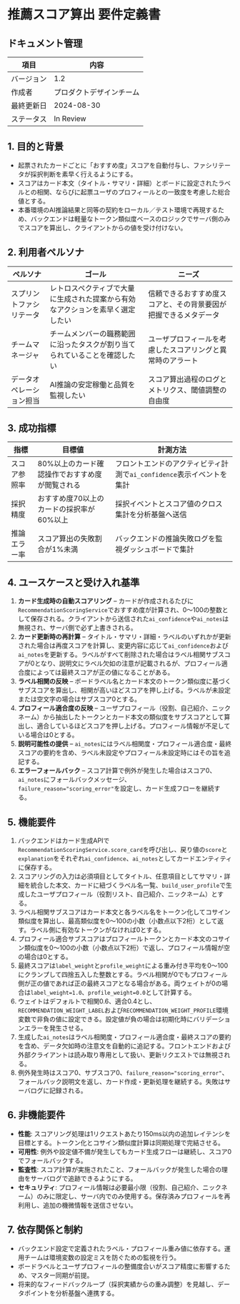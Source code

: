 # 推薦スコア算出 要件定義書

## ドキュメント管理

| 項目 | 内容 |
| --- | --- |
| バージョン | 1.2 |
| 作成者 | プロダクトデザインチーム |
| 最終更新日 | 2024-08-30 |
| ステータス | In Review |

## 1. 目的と背景

- 起票されたカードごとに「おすすめ度」スコアを自動付与し、ファシリテータが採択判断を素早く行えるようにする。
- スコアはカード本文（タイトル・サマリ・詳細）とボードに設定されたラベルとの相関、ならびに起票ユーザのプロフィールとの一致度を考慮した総合値とする。
- 本番環境のAI推論結果と同等の契約をローカル／テスト環境で再現するため、バックエンドは軽量なトークン類似度ベースのロジックでサーバ側のみでスコアを算出し、クライアントからの値を受け付けない。

## 2. 利用者ペルソナ

| ペルソナ | ゴール | ニーズ |
| --- | --- | --- |
| スプリントファシリテータ | レトロスペクティブで大量に生成された提案から有効なアクションを素早く選定したい | 信頼できるおすすめ度スコアと、その背景要因が把握できるメタデータ |
| チームマネージャ | チームメンバーの職務範囲に沿ったタスクが割り当てられていることを確認したい | ユーザプロフィールを考慮したスコアリングと異常時のアラート |
| データオペレーション担当 | AI推論の安定稼働と品質を監視したい | スコア算出過程のログとメトリクス、閾値調整の自由度 |

## 3. 成功指標

| 指標 | 目標値 | 計測方法 |
| --- | --- | --- |
| スコア参照率 | 80%以上のカード確認操作でおすすめ度が閲覧される | フロントエンドのアクティビティ計測で`ai_confidence`表示イベントを集計 |
| 採択精度 | おすすめ度70以上のカードの採択率が60%以上 | 採択イベントとスコア値のクロス集計を分析基盤へ送信 |
| 推論エラー率 | スコア算出の失敗割合が1%未満 | バックエンドの推論失敗ログを監視ダッシュボードで集計 |

## 4. ユースケースと受け入れ基準

1. **カード生成時の自動スコアリング** – カードが作成されるたびに`RecommendationScoringService`でおすすめ度が計算され、0〜100の整数として保存される。クライアントから送信された`ai_confidence`や`ai_notes`は無視され、サーバ側で必ず上書きされる。
2. **カード更新時の再計算** – タイトル・サマリ・詳細・ラベルのいずれかが更新された場合は再度スコアを計算し、変更内容に応じて`ai_confidence`および`ai_notes`を更新する。ラベルがすべて削除された場合はラベル相関サブスコアが0となり、説明文にラベル欠如の注意が記載されるが、プロフィール適合度によっては最終スコアが正の値になることがある。
3. **ラベル相関の反映** – ボードラベル名とカード本文のトークン類似度に基づくサブスコアを算出し、相関が高いほどスコアを押し上げる。ラベルが未設定または空文字の場合はサブスコア0とする。
4. **プロフィール適合度の反映** – ユーザプロフィール（役割、自己紹介、ニックネーム）から抽出したトークンとカード本文の類似度をサブスコアとして算出し、適合しているほどスコアを押し上げる。プロフィール情報が不足している場合は0とする。
5. **説明可能性の提供** – `ai_notes`にはラベル相関度・プロフィール適合度・最終スコアの要約を含め、ラベル未設定やプロフィール未設定時にはその旨を追記する。
6. **エラーフォールバック** – スコア計算で例外が発生した場合はスコア0、`ai_notes`にフォールバックメッセージ、`failure_reason="scoring_error"`を設定し、カード生成フローを継続する。

## 5. 機能要件

1. バックエンドはカード生成APIで`RecommendationScoringService.score_card`を呼び出し、戻り値の`score`と`explanation`をそれぞれ`ai_confidence`、`ai_notes`としてカードエンティティに保存する。
2. スコアリングの入力は必須項目としてタイトル、任意項目としてサマリ・詳細を統合した本文、カードに紐づくラベル名一覧、`build_user_profile`で生成したユーザプロフィール（役割リスト、自己紹介、ニックネーム）とする。
3. ラベル相関サブスコアはカード本文と各ラベル名をトークン化してコサイン類似度を算出し、最高類似度を0〜100の小数（小数点以下2桁）として返す。ラベル側に有効なトークンがなければ0とする。
4. プロフィール適合サブスコアはプロフィールトークンとカード本文のコサイン類似度を0〜100の小数（小数点以下2桁）で返し、プロフィール情報が空の場合は0とする。
5. 最終スコアは`label_weight`と`profile_weight`による重み付き平均を0〜100にクランプして四捨五入した整数とする。ラベル相関が0でもプロフィール側が正の値であれば正の最終スコアとなる場合がある。両ウェイトが0の場合は`label_weight=1.0`、`profile_weight=0.0`として計算する。
6. ウェイトはデフォルトで相関0.6、適合0.4とし、`RECOMMENDATION_WEIGHT_LABEL`および`RECOMMENDATION_WEIGHT_PROFILE`環境変数で非負の値に設定できる。設定値が負の場合は初期化時にバリデーションエラーを発生させる。
7. 生成した`ai_notes`はラベル相関度・プロフィール適合度・最終スコアの要約を含め、データ欠如時の注意文を自動的に追記する。フロントエンドおよび外部クライアントは読み取り専用として扱い、更新リクエストでは無視される。
8. 例外発生時はスコア0、サブスコア0、`failure_reason="scoring_error"`、フォールバック説明文を返し、カード作成・更新処理を継続する。失敗はサーバログに記録される。

## 6. 非機能要件

- **性能**: スコアリング処理は1リクエストあたり150ms以内の追加レイテンシを目標とする。トークン化とコサイン類似度計算は同期処理で完結させる。
- **可用性**: 例外や設定値不備が発生してもカード生成フローは継続し、スコア0でフォールバックする。
- **監査性**: スコア計算が実施されたこと、フォールバックが発生した場合の理由をサーバログで追跡できるようにする。
- **セキュリティ**: プロフィール情報は必要最小限（役割、自己紹介、ニックネーム）のみに限定し、サーバ内でのみ使用する。保存済みプロフィールを再利用し、追加の機微情報を送信させない。

## 7. 依存関係と制約

- バックエンド設定で定義されたラベル・プロフィール重み値に依存する。運用チームは環境変数の設定ミスを防ぐための監視を行う。
- ボードラベルとユーザプロフィールの整備度合いがスコア精度に影響するため、マスター同期が前提。
- 将来的なフィードバックループ（採択実績からの重み調整）を見越し、データポイントを分析基盤へ連携する。
